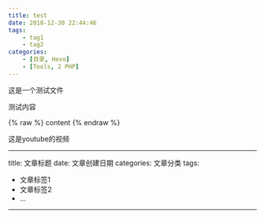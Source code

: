 ```yaml
---
title: test
date: 2018-12-30 22:44:46
tags:
    - tag1
    - tag2 
categories:
    - [目录, Hexo]
    - [Tools, 2 PHP]
---
```


这是一个测试文件

<!-- more -->

测试内容

{% raw %}
content
{% endraw %}


这是youtube的视频
<!-- {% youtube ZYrux5SJr_4 %}
{% youtube 1eihUpTmiuY %}
{% youtube DwGyyAWrakQ %} -->

---
title: 文章标题
date: 文章创建日期
categories: 文章分类
tags:
  - 文章标签1
  - 文章标签2
  - ...
---
